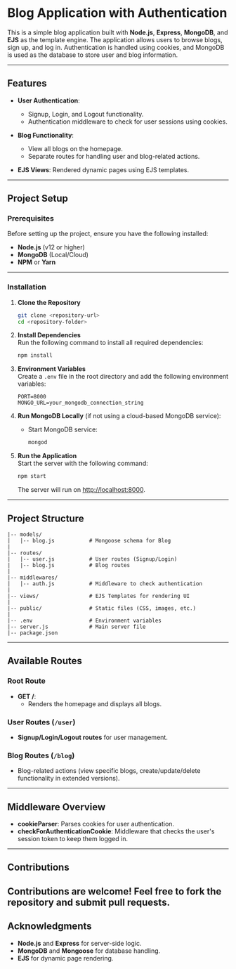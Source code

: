 # Blog Application with Authentication

This is a simple blog application built with **Node.js**, **Express**, **MongoDB**, and **EJS** as the template engine. The application allows users to browse blogs, sign up, and log in. Authentication is handled using cookies, and MongoDB is used as the database to store user and blog information.

---

## Features
- **User Authentication**: 
  - Signup, Login, and Logout functionality.
  - Authentication middleware to check for user sessions using cookies.

- **Blog Functionality**:
  - View all blogs on the homepage.
  - Separate routes for handling user and blog-related actions.

- **EJS Views**: Rendered dynamic pages using EJS templates.

---

## Project Setup

### Prerequisites
Before setting up the project, ensure you have the following installed:
- **Node.js** (v12 or higher)
- **MongoDB** (Local/Cloud)
- **NPM** or **Yarn**

---

### Installation

1. **Clone the Repository**  
   ```bash
   git clone <repository-url>
   cd <repository-folder>
   ```

2. **Install Dependencies**  
   Run the following command to install all required dependencies:
   ```bash
   npm install
   ```

3. **Environment Variables**  
   Create a `.env` file in the root directory and add the following environment variables:
   ```
   PORT=8000
   MONGO_URL=your_mongodb_connection_string
   ```

4. **Run MongoDB Locally** (if not using a cloud-based MongoDB service):
   - Start MongoDB service:
     ```bash
     mongod
     ```

5. **Run the Application**  
   Start the server with the following command:
   ```bash
   npm start
   ```
   The server will run on [http://localhost:8000](http://localhost:8000).

---

## Project Structure

```
|-- models/
|   |-- blog.js           # Mongoose schema for Blog
|
|-- routes/
|   |-- user.js           # User routes (Signup/Login)
|   |-- blog.js           # Blog routes
|
|-- middlewares/
|   |-- auth.js           # Middleware to check authentication
|
|-- views/                # EJS Templates for rendering UI
|
|-- public/               # Static files (CSS, images, etc.)
|
|-- .env                  # Environment variables
|-- server.js             # Main server file
|-- package.json
```

---

## Available Routes

### Root Route
- **GET /**:  
  - Renders the homepage and displays all blogs.

### User Routes (`/user`)
- **Signup/Login/Logout routes** for user management.

### Blog Routes (`/blog`)
- Blog-related actions (view specific blogs, create/update/delete functionality in extended versions).

---

## Middleware Overview
- **cookieParser**: Parses cookies for user authentication.
- **checkForAuthenticationCookie**: Middleware that checks the user's session token to keep them logged in.

---

## Contributions
Contributions are welcome! Feel free to fork the repository and submit pull requests.
---

## Acknowledgments
- **Node.js** and **Express** for server-side logic.
- **MongoDB** and **Mongoose** for database handling.
- **EJS** for dynamic page rendering.
